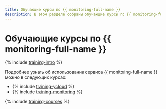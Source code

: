 ```yaml
---
title: Обучающие курсы по {{ monitoring-full-name }}
description: В этом разделе собраны обучающие курсы по {{ monitoring-full-name }}.
---
```


# Обучающие курсы по {{ monitoring-full-name }}

{% include [training-intro](../_includes/training/training-intro.md) %}

Подробнее узнать об использовании сервиса {{ monitoring-full-name }} можно в следующих курсах:
* {% include [training-ycloud](../_includes/training/training-csi.md) %}
* {% include [training-monitoring](../_includes/training/training-monitoring.md) %}

{% include [training-courses](../_includes/training/training-courses.md) %}